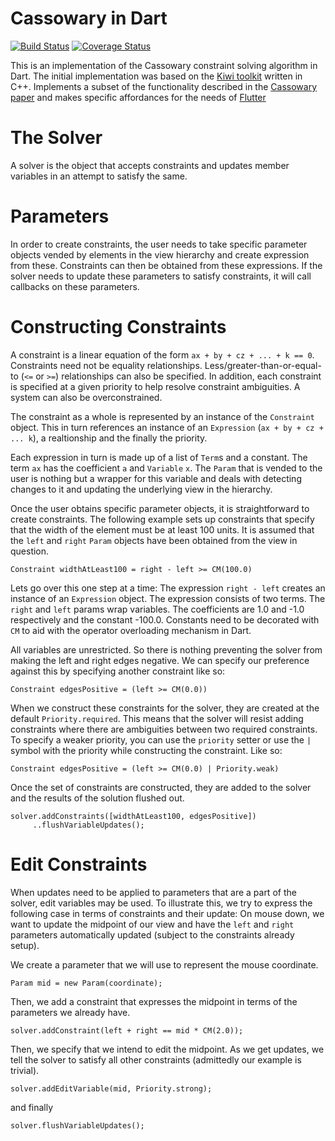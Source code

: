 Cassowary in Dart
=================

[![Build Status](https://travis-ci.org/flutter/cassowary.svg?branch=master)](https://travis-ci.org/flutter/cassowary)
[![Coverage Status](https://coveralls.io/repos/flutter/cassowary/badge.svg?branch=master)](https://coveralls.io/r/flutter/cassowary?branch=master)

This is an implementation of the Cassowary constraint solving algorithm in Dart. The initial implementation was based on the [Kiwi toolkit](https://github.com/nucleic/kiwi) written in C++. Implements a subset of the functionality described in the [Cassowary paper](https://constraints.cs.washington.edu/solvers/cassowary-tochi.pdf) and makes specific affordances for the needs of [Flutter](http://flutter.io/)

# The Solver
A solver is the object that accepts constraints and updates member variables in an attempt to satisfy the same.

# Parameters
In order to create constraints, the user needs to take specific parameter objects vended by elements in the view hierarchy and create expression from these. Constraints can then be obtained from these expressions. If the solver needs to update these parameters to satisfy constraints, it will call callbacks on these parameters.

# Constructing Constraints

A constraint is a linear equation of the form `ax + by + cz + ... + k == 0`. Constraints need not be equality relationships. Less/greater-than-or-equal-to (`<=` or `>=`) relationships can also be specified. In addition, each constraint is specified at a given priority to help resolve constraint ambiguities. A system can also be overconstrained.

The constraint as a whole is represented by an instance of the `Constraint` object. This in turn references an instance of an `Expression` (`ax + by + cz + ... k`), a realtionship and the finally the priority.

Each expression in turn is made up of a list of `Term`s and a constant. The term `ax` has the coefficient `a` and `Variable` `x`. The `Param` that is vended to the user is nothing but a wrapper for this variable and deals with detecting changes to it and updating the underlying view in the hierarchy.

Once the user obtains specific parameter objects, it is straightforward to create constraints. The following example sets up constraints that specify that the width of the element must be at least 100 units. It is assumed that the `left` and `right` `Param` objects have been obtained from the view in question.

```
Constraint widthAtLeast100 = right - left >= CM(100.0)
```

Lets go over this one step at a time: The expression `right - left` creates an instance of an `Expression` object. The expression consists of two terms. The `right` and `left` params wrap variables. The coefficients are 1.0 and -1.0 respectively and the constant -100.0. Constants need to be decorated with `CM` to aid with the operator overloading mechanism in Dart.

All variables are unrestricted. So there is nothing preventing the solver from making the left and right edges negative. We can specify our preference against this by specifying another constraint like so:

```
Constraint edgesPositive = (left >= CM(0.0))
```

When we construct these constraints for the solver, they are created at the default `Priority.required`. This means that the solver will resist adding constraints where there are ambiguities between two required constraints. To specify a weaker priority, you can use the `priority` setter or use the `|` symbol with the priority while constructing the constraint. Like so:

```
Constraint edgesPositive = (left >= CM(0.0) | Priority.weak)
```

Once the set of constraints are constructed, they are added to the solver and the results of the solution flushed out.

```
solver.addConstraints([widthAtLeast100, edgesPositive])
     ..flushVariableUpdates();
```

# Edit Constraints

When updates need to be applied to parameters that are a part of the solver, edit variables may be used. To illustrate this, we try to express the following case in terms of constraints and their update: On mouse down, we want to update the midpoint of our view and have the `left` and `right` parameters automatically updated (subject to the constraints already setup).

We create a parameter that we will use to represent the mouse coordinate.

```
Param mid = new Param(coordinate);
```

Then, we add a constraint that expresses the midpoint in terms of the parameters we already have.

```
solver.addConstraint(left + right == mid * CM(2.0));
```

Then, we specify that we intend to edit the midpoint. As we get updates, we tell the solver to satisfy all other constraints (admittedly our example is trivial).

```
solver.addEditVariable(mid, Priority.strong);
```

and finally

```
solver.flushVariableUpdates();
```

